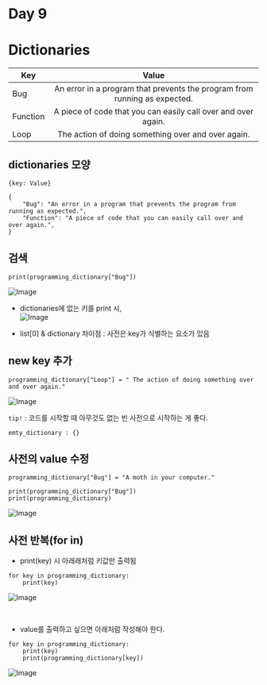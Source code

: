 # Day 9

# Dictionaries
| Key | Value |
|---|:---:|
| Bug | An error in a program that prevents the program from running as expected. |
| Function | A piece of code that you can easily call over and over again. |
| Loop | The action of doing something over and over again. |

## dictionaries 모양
```
{key: Value}

{
    "Bug": "An error in a program that prevents the program from running as expected.",
    "Function": "A piece of code that you can easily call over and over again.",
}
```

## 검색
```
print(programming_dictionary["Bug"])
```
![Image](https://github.com/user-attachments/assets/5ca4b0a5-55ed-4d2a-b770-8f70cc3a777a)


* dictionaries에 없는 키를 print 시, <br>
![Image](https://github.com/user-attachments/assets/8db40fb8-a605-42e9-80f5-25e3e22405a2)

* list[0] & dictionary 차이점 : 사전은 key가 식별하는 요소가 있음


## new key 추가
```
programming_dictionary["Loop"] = " The action of doing something over and over again."
```
![Image](https://github.com/user-attachments/assets/60f48e16-b9bd-4352-b458-bb7219802cce)
<br>

`tip!` : 코드를 시작할 때 아무것도 없는 빈 사전으로 시작하는 게 좋다.
```
emty_dictionary : {}
```

## 사전의 value 수정
```
programming_dictionary["Bug"] = "A moth in your computer."

print(programming_dictionary["Bug"])
print(programming_dictionary)
```
![Image](https://github.com/user-attachments/assets/5b815209-7f0d-4830-a506-8592e22b208b)


## 사전 반복(for in)

- print(key) 시 아래래처럼 키값만 출력됨
```
for key in programming_dictionary:
    print(key)
```
![Image](https://github.com/user-attachments/assets/c953d3f9-40db-44da-84f5-df8b57600f0b)

<br>

- value를 출력하고 싶으면 아래처럼 작성해야 한다.

```
for key in programming_dictionary:
    print(key)
    print(programming_dictionary[key])
```
![Image](https://github.com/user-attachments/assets/133ff3c8-f334-4faf-abb7-9e2cbca9124f)
